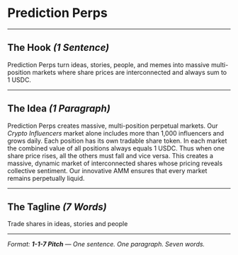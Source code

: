 # Prediction Perps

---

## The Hook *(1 Sentence)*

Prediction Perps turn ideas, stories, people, and memes into massive multi-position markets where share prices are interconnected and always sum to 1 USDC.

---

## The Idea *(1 Paragraph)*

Prediction Perps creates massive, multi-position perpetual markets. Our *Crypto Influencers* market alone includes more than 1,000 influencers and grows daily. Each position has its own tradable share token. In each market the combined value of all positions always equals 1 USDC. Thus when one share price rises, all the others must fall and vice versa. This creates a massive, dynamic market of interconnected shares whose pricing reveals collective sentiment. Our innovative AMM ensures that every market remains perpetually liquid.

---

## The Tagline *(7 Words)*
Trade shares in ideas, stories and people

---

*Format: **1-1-7 Pitch** — One sentence. One paragraph. Seven words.*
